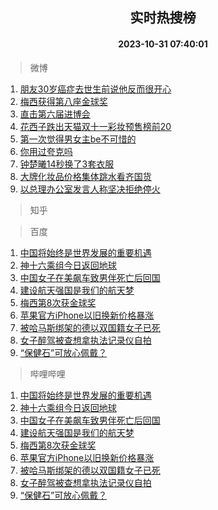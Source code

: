 <div align="center"><h2>实时热搜榜</h2><h4>2023-10-31 07:40:01</h4></div>

> 微博  

1. [朋友30岁癌症去世生前说他反而很开心](https://s.weibo.com/weibo?q=%23%E6%9C%8B%E5%8F%8B30%E5%B2%81%E7%99%8C%E7%97%87%E5%8E%BB%E4%B8%96%E7%94%9F%E5%89%8D%E8%AF%B4%E4%BB%96%E5%8F%8D%E8%80%8C%E5%BE%88%E5%BC%80%E5%BF%83%23&t=31&band_rank=1&Refer=top)<br />
2. [梅西获得第八座金球奖](https://s.weibo.com/weibo?q=%23%E6%A2%85%E8%A5%BF%E8%8E%B7%E5%BE%97%E7%AC%AC%E5%85%AB%E5%BA%A7%E9%87%91%E7%90%83%E5%A5%96%23&t=31&band_rank=2&Refer=top)<br />
3. [直击第六届进博会](https://s.weibo.com/weibo?q=%23%E7%9B%B4%E5%87%BB%E7%AC%AC%E5%85%AD%E5%B1%8A%E8%BF%9B%E5%8D%9A%E4%BC%9A%23&t=31&band_rank=3&Refer=top)<br />
4. [花西子跌出天猫双十一彩妆预售榜前20](https://s.weibo.com/weibo?q=%23%E8%8A%B1%E8%A5%BF%E5%AD%90%E8%B7%8C%E5%87%BA%E5%A4%A9%E7%8C%AB%E5%8F%8C%E5%8D%81%E4%B8%80%E5%BD%A9%E5%A6%86%E9%A2%84%E5%94%AE%E6%A6%9C%E5%89%8D20%23&t=31&band_rank=4&Refer=top)<br />
5. [第一次觉得男女主be不可惜的](https://s.weibo.com/weibo?q=%23%E7%AC%AC%E4%B8%80%E6%AC%A1%E8%A7%89%E5%BE%97%E7%94%B7%E5%A5%B3%E4%B8%BBbe%E4%B8%8D%E5%8F%AF%E6%83%9C%E7%9A%84%23&t=31&band_rank=5&Refer=top)<br />
6. [你用过夸克吗](https://s.weibo.com/weibo?q=%23%E4%BD%A0%E7%94%A8%E8%BF%87%E5%A4%B8%E5%85%8B%E5%90%97%23&t=31&band_rank=6&Refer=top)<br />
7. [钟楚曦14秒换了3套衣服](https://s.weibo.com/weibo?q=%23%E9%92%9F%E6%A5%9A%E6%9B%A614%E7%A7%92%E6%8D%A2%E4%BA%863%E5%A5%97%E8%A1%A3%E6%9C%8D%23&t=31&band_rank=7&Refer=top)<br />
8. [大牌化妆品价格集体跳水看齐国货](https://s.weibo.com/weibo?q=%23%E5%A4%A7%E7%89%8C%E5%8C%96%E5%A6%86%E5%93%81%E4%BB%B7%E6%A0%BC%E9%9B%86%E4%BD%93%E8%B7%B3%E6%B0%B4%E7%9C%8B%E9%BD%90%E5%9B%BD%E8%B4%A7%23&t=31&band_rank=8&Refer=top)<br />
9. [以总理办公室发言人称坚决拒绝停火](https://s.weibo.com/weibo?q=%23%E4%BB%A5%E6%80%BB%E7%90%86%E5%8A%9E%E5%85%AC%E5%AE%A4%E5%8F%91%E8%A8%80%E4%BA%BA%E7%A7%B0%E5%9D%9A%E5%86%B3%E6%8B%92%E7%BB%9D%E5%81%9C%E7%81%AB%23&t=31&band_rank=9&Refer=top)<br />

> 知乎  


> 百度  

1. [中国将始终是世界发展的重要机遇](https://www.baidu.com/s?wd=%E4%B8%AD%E5%9B%BD%E5%B0%86%E5%A7%8B%E7%BB%88%E6%98%AF%E4%B8%96%E7%95%8C%E5%8F%91%E5%B1%95%E7%9A%84%E9%87%8D%E8%A6%81%E6%9C%BA%E9%81%87&sa=fyb_news&rsv_dl=fyb_news)<br />
2. [神十六乘组今日返回地球](https://www.baidu.com/s?wd=%E7%A5%9E%E5%8D%81%E5%85%AD%E4%B9%98%E7%BB%84%E8%BF%94%E5%9B%9E%E5%9C%B0%E7%90%83&sa=fyb_news&rsv_dl=fyb_news)<br />
3. [中国女子在美飙车致男伴死亡后回国](https://www.baidu.com/s?wd=%E4%B8%AD%E5%9B%BD%E5%A5%B3%E5%AD%90%E5%9C%A8%E7%BE%8E%E9%A3%99%E8%BD%A6%E8%87%B4%E7%94%B7%E4%BC%B4%E6%AD%BB%E4%BA%A1%E5%90%8E%E5%9B%9E%E5%9B%BD&sa=fyb_news&rsv_dl=fyb_news)<br />
4. [建设航天强国是我们的航天梦](https://www.baidu.com/s?wd=%E5%BB%BA%E8%AE%BE%E8%88%AA%E5%A4%A9%E5%BC%BA%E5%9B%BD%E6%98%AF%E6%88%91%E4%BB%AC%E7%9A%84%E8%88%AA%E5%A4%A9%E6%A2%A6&sa=fyb_news&rsv_dl=fyb_news)<br />
5. [梅西第8次获金球奖](https://www.baidu.com/s?wd=%E6%A2%85%E8%A5%BF%E7%AC%AC8%E6%AC%A1%E8%8E%B7%E9%87%91%E7%90%83%E5%A5%96&sa=fyb_news&rsv_dl=fyb_news)<br />
6. [苹果官方iPhone以旧换新价格暴涨](https://www.baidu.com/s?wd=%E8%8B%B9%E6%9E%9C%E5%AE%98%E6%96%B9iPhone%E4%BB%A5%E6%97%A7%E6%8D%A2%E6%96%B0%E4%BB%B7%E6%A0%BC%E6%9A%B4%E6%B6%A8&sa=fyb_news&rsv_dl=fyb_news)<br />
7. [被哈马斯绑架的德以双国籍女子已死](https://www.baidu.com/s?wd=%E8%A2%AB%E5%93%88%E9%A9%AC%E6%96%AF%E7%BB%91%E6%9E%B6%E7%9A%84%E5%BE%B7%E4%BB%A5%E5%8F%8C%E5%9B%BD%E7%B1%8D%E5%A5%B3%E5%AD%90%E5%B7%B2%E6%AD%BB&sa=fyb_news&rsv_dl=fyb_news)<br />
8. [女子醉驾被查想拿执法记录仪自拍](https://www.baidu.com/s?wd=%E5%A5%B3%E5%AD%90%E9%86%89%E9%A9%BE%E8%A2%AB%E6%9F%A5%E6%83%B3%E6%8B%BF%E6%89%A7%E6%B3%95%E8%AE%B0%E5%BD%95%E4%BB%AA%E8%87%AA%E6%8B%8D&sa=fyb_news&rsv_dl=fyb_news)<br />
9. [“保健石”可放心佩戴？](https://www.baidu.com/s?wd=%E2%80%9C%E4%BF%9D%E5%81%A5%E7%9F%B3%E2%80%9D%E5%8F%AF%E6%94%BE%E5%BF%83%E4%BD%A9%E6%88%B4%EF%BC%9F&sa=fyb_news&rsv_dl=fyb_news)<br />

> 哔哩哔哩  

1. [中国将始终是世界发展的重要机遇](https://www.baidu.com/s?wd=%E4%B8%AD%E5%9B%BD%E5%B0%86%E5%A7%8B%E7%BB%88%E6%98%AF%E4%B8%96%E7%95%8C%E5%8F%91%E5%B1%95%E7%9A%84%E9%87%8D%E8%A6%81%E6%9C%BA%E9%81%87&sa=fyb_news&rsv_dl=fyb_news)<br />
2. [神十六乘组今日返回地球](https://www.baidu.com/s?wd=%E7%A5%9E%E5%8D%81%E5%85%AD%E4%B9%98%E7%BB%84%E8%BF%94%E5%9B%9E%E5%9C%B0%E7%90%83&sa=fyb_news&rsv_dl=fyb_news)<br />
3. [中国女子在美飙车致男伴死亡后回国](https://www.baidu.com/s?wd=%E4%B8%AD%E5%9B%BD%E5%A5%B3%E5%AD%90%E5%9C%A8%E7%BE%8E%E9%A3%99%E8%BD%A6%E8%87%B4%E7%94%B7%E4%BC%B4%E6%AD%BB%E4%BA%A1%E5%90%8E%E5%9B%9E%E5%9B%BD&sa=fyb_news&rsv_dl=fyb_news)<br />
4. [建设航天强国是我们的航天梦](https://www.baidu.com/s?wd=%E5%BB%BA%E8%AE%BE%E8%88%AA%E5%A4%A9%E5%BC%BA%E5%9B%BD%E6%98%AF%E6%88%91%E4%BB%AC%E7%9A%84%E8%88%AA%E5%A4%A9%E6%A2%A6&sa=fyb_news&rsv_dl=fyb_news)<br />
5. [梅西第8次获金球奖](https://www.baidu.com/s?wd=%E6%A2%85%E8%A5%BF%E7%AC%AC8%E6%AC%A1%E8%8E%B7%E9%87%91%E7%90%83%E5%A5%96&sa=fyb_news&rsv_dl=fyb_news)<br />
6. [苹果官方iPhone以旧换新价格暴涨](https://www.baidu.com/s?wd=%E8%8B%B9%E6%9E%9C%E5%AE%98%E6%96%B9iPhone%E4%BB%A5%E6%97%A7%E6%8D%A2%E6%96%B0%E4%BB%B7%E6%A0%BC%E6%9A%B4%E6%B6%A8&sa=fyb_news&rsv_dl=fyb_news)<br />
7. [被哈马斯绑架的德以双国籍女子已死](https://www.baidu.com/s?wd=%E8%A2%AB%E5%93%88%E9%A9%AC%E6%96%AF%E7%BB%91%E6%9E%B6%E7%9A%84%E5%BE%B7%E4%BB%A5%E5%8F%8C%E5%9B%BD%E7%B1%8D%E5%A5%B3%E5%AD%90%E5%B7%B2%E6%AD%BB&sa=fyb_news&rsv_dl=fyb_news)<br />
8. [女子醉驾被查想拿执法记录仪自拍](https://www.baidu.com/s?wd=%E5%A5%B3%E5%AD%90%E9%86%89%E9%A9%BE%E8%A2%AB%E6%9F%A5%E6%83%B3%E6%8B%BF%E6%89%A7%E6%B3%95%E8%AE%B0%E5%BD%95%E4%BB%AA%E8%87%AA%E6%8B%8D&sa=fyb_news&rsv_dl=fyb_news)<br />
9. [“保健石”可放心佩戴？](https://www.baidu.com/s?wd=%E2%80%9C%E4%BF%9D%E5%81%A5%E7%9F%B3%E2%80%9D%E5%8F%AF%E6%94%BE%E5%BF%83%E4%BD%A9%E6%88%B4%EF%BC%9F&sa=fyb_news&rsv_dl=fyb_news)<br />
